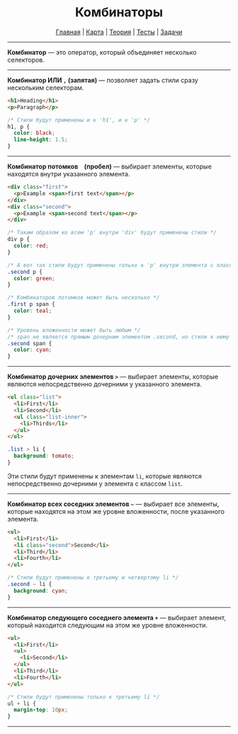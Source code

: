 <div align="center">

# Комбинаторы

[Главная](https://github.com/dollaween/junior-roadmap/)
|
[Карта](/roadmap/README.md)
|
[Теория](/theory/README.md)
|
[Тесты](/tests/README.md)
|
[Задачи](/tasks/README.md)

</div>

---

**Комбинатор** — это оператор, который объединяет несколько селекторов.

---

**Комбинатор ИЛИ `,` (запятая)** — позволяет задать стили сразу нескольким селекторам.

```html
<h1>Heading</h1>
<p>Paragraph</p>
```

```css
/* Стили будут применены и к 'h1', и к 'p' */
h1, p {
  color: black;
  line-height: 1.5;
}
```

---

**Комбинатор потомков ` ` (пробел)** — выбирает элементы, которые находятся внутри указанного элемента.

```html
<div class="first">
  <p>Example <span>first text</span></p>
</div>
<div class="second">
  <p>Example <span>second text</span></p>
</div>
```

```css
/* Таким образом ко всем 'p' внутри 'div' будут применены стили */
div p {
  color: red;
}
```

```css
/* А вот так стили будут применены только к 'p' внутри элемента с классом second */
.second p {
  color: green;
}
```

```css
/* Комбинаторов потомков может быть несколько */
.first p span {
  color: teal;
}
```

```css
/* Уровень вложенности может быть любым */
/* span не является прямым дочерним элементом .second, но стили к нему все равно будут применены */
.second span {
  color: cyan;
}
```

---

**Комбинатор дочерних элементов `>`** — выбирает элементы, которые являются непосредственно дочерними у указанного элемента.

```html
<ul class="list">
  <li>First</li>
  <li>Second</li>
  <ul class="list-inner">
    <li>Thirds</li>
  </ul>
</ul>
```

```css
.list > li {
  background: tomato;
}
```

Эти стили будут применены к элементам `li`, которые являются непосредственно дочерними у элемента с классом `list`.

---

**Комбинатор всех соседних элементов `~`** — выбирает все элементы, которые находятся на этом же уровне вложенности, после указанного элемента.

```html
<ul>
  <li>First</li>
  <li class="second">Second</li>
  <li>Third</li>
  <li>Fourth</li>
</ul>
```

```css
/* Стили будут применены к третьему и четвертому li */
.second ~ li {
  background: cyan;
}
```

---

**Комбинатор следующего соседнего элемента `+`** — выбирает элемент, который находится следующим на этом же уровне вложенности.

```html
<ul>
  <li>First</li>
  <ul>
    <li>Second</li>
  </ul>
  <li>Third</li>
  <li>Fourth</li>
</ul>
```

```css
/* Стили будут применены только к третьему li */
ul + li {
  margin-top: 10px;
}
```

---








